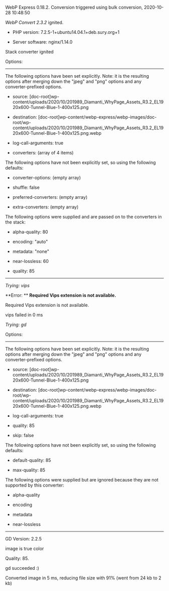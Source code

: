 WebP Express 0.18.2. Conversion triggered using bulk conversion, 2020-10-28 10:48:50

*WebP Convert 2.3.2*  ignited.
- PHP version: 7.2.5-1+ubuntu14.04.1+deb.sury.org+1
- Server software: nginx/1.14.0

Stack converter ignited

Options:
------------
The following options have been set explicitly. Note: it is the resulting options after merging down the "jpeg" and "png" options and any converter-prefixed options.
- source: [doc-root]wp-content/uploads/2020/10/201989_Diamanti_WhyPage_Assets_R3.2_EL1920x600-Tunnel-Blue-1-400x125.png
- destination: [doc-root]wp-content/webp-express/webp-images/doc-root/wp-content/uploads/2020/10/201989_Diamanti_WhyPage_Assets_R3.2_EL1920x600-Tunnel-Blue-1-400x125.png.webp
- log-call-arguments: true
- converters: (array of 4 items)

The following options have not been explicitly set, so using the following defaults:
- converter-options: (empty array)
- shuffle: false
- preferred-converters: (empty array)
- extra-converters: (empty array)

The following options were supplied and are passed on to the converters in the stack:
- alpha-quality: 80
- encoding: "auto"
- metadata: "none"
- near-lossless: 60
- quality: 85
------------


*Trying: vips* 

**Error: ** **Required Vips extension is not available.** 
Required Vips extension is not available.
vips failed in 0 ms

*Trying: gd* 

Options:
------------
The following options have been set explicitly. Note: it is the resulting options after merging down the "jpeg" and "png" options and any converter-prefixed options.
- source: [doc-root]wp-content/uploads/2020/10/201989_Diamanti_WhyPage_Assets_R3.2_EL1920x600-Tunnel-Blue-1-400x125.png
- destination: [doc-root]wp-content/webp-express/webp-images/doc-root/wp-content/uploads/2020/10/201989_Diamanti_WhyPage_Assets_R3.2_EL1920x600-Tunnel-Blue-1-400x125.png.webp
- log-call-arguments: true
- quality: 85
- skip: false

The following options have not been explicitly set, so using the following defaults:
- default-quality: 85
- max-quality: 85

The following options were supplied but are ignored because they are not supported by this converter:
- alpha-quality
- encoding
- metadata
- near-lossless
------------

GD Version: 2.2.5
image is true color
Quality: 85. 
gd succeeded :)

Converted image in 5 ms, reducing file size with 91% (went from 24 kb to 2 kb)
